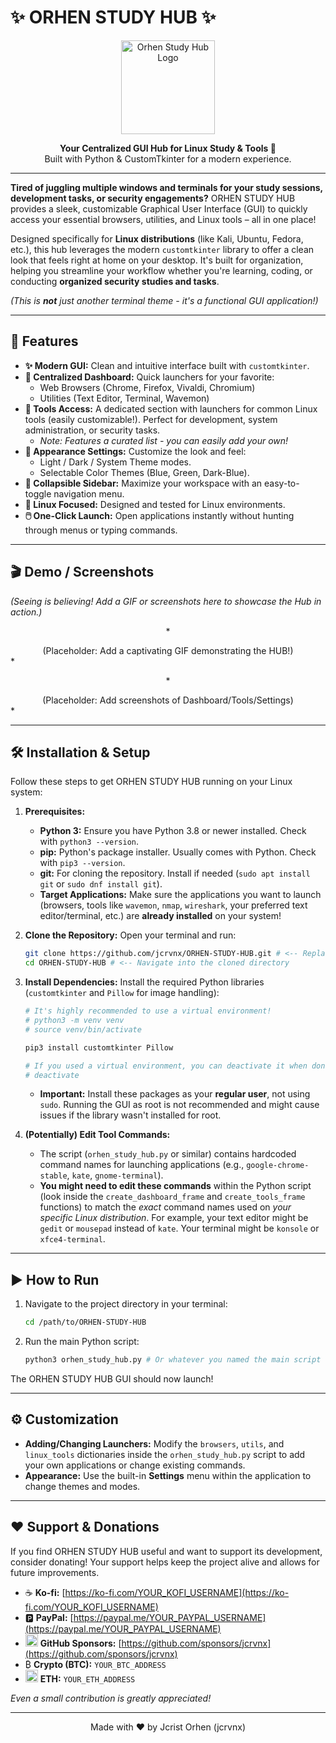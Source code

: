 # ✨ ORHEN STUDY HUB ✨

<p align="center">
  <img src="PLACEHOLDER_ICON_OR_LOGO_URL" alt="Orhen Study Hub Logo" width="150"/>
</p>

<p align="center">
  <strong>Your Centralized GUI Hub for Linux Study & Tools 🐧</strong>
  <br>
  Built with Python & CustomTkinter for a modern experience.
</p>

<p align="center">
  <!-- Optional: Add Shields.io Badges here -->
  <!-- Example: <img src="https://img.shields.io/badge/python-3.8%2B-blue" alt="Python Version"> -->
  <!-- Example: <img src="https://img.shields.io/badge/platform-Linux-lightgrey" alt="Platform"> -->
  <!-- Example: <img src="https://img.shields.io/badge/license-MIT-green" alt="License"> -->
</p>

---

**Tired of juggling multiple windows and terminals for your study sessions, development tasks, or security engagements?** ORHEN STUDY HUB provides a sleek, customizable Graphical User Interface (GUI) to quickly access your essential browsers, utilities, and Linux tools – all in one place!

Designed specifically for **Linux distributions** (like Kali, Ubuntu, Fedora, etc.), this hub leverages the modern `customtkinter` library to offer a clean look that feels right at home on your desktop. It's built for organization, helping you streamline your workflow whether you're learning, coding, or conducting **organized security studies and tasks**.

*(This is **not** just another terminal theme - it's a functional GUI application!)*

---

## 🚀 Features

*   **✨ Modern GUI:** Clean and intuitive interface built with `customtkinter`.
*   **🏡 Centralized Dashboard:** Quick launchers for your favorite:
    *   Web Browsers (Chrome, Firefox, Vivaldi, Chromium)
    *   Utilities (Text Editor, Terminal, Wavemon)
*   **🔧 Tools Access:** A dedicated section with launchers for common Linux tools (easily customizable!). Perfect for development, system administration, or security tasks.
    *   *Note: Features a curated list - you can easily add your own!*
*   **🎨 Appearance Settings:** Customize the look and feel:
    *   Light / Dark / System Theme modes.
    *   Selectable Color Themes (Blue, Green, Dark-Blue).
*   **🍔 Collapsible Sidebar:** Maximize your workspace with an easy-to-toggle navigation menu.
*   **🐧 Linux Focused:** Designed and tested for Linux environments.
*   **🖱️ One-Click Launch:** Open applications instantly without hunting through menus or typing commands.

---

## 🎬 Demo / Screenshots

*(Seeing is believing! Add a GIF or screenshots here to showcase the Hub in action.)*

<!--
Recommended:
1. A GIF showing the main dashboard and clicking a launcher.
2. A GIF showing the sidebar collapsing/expanding and navigating between sections.
3. A screenshot of the Tools section.
4. A screenshot of the Settings section.
-->

<p align="center">
  <!-- Add your GIF or Screenshot here -->
  <!-- Example: <img src="URL_TO_YOUR_DEMO_GIF.gif" alt="Orhen Study Hub Demo"> -->
  *<center>(Placeholder: Add a captivating GIF demonstrating the HUB!)</center>*
</p>

<p align="center">
  <!-- Add more screenshots if desired -->
  <!-- Example: <img src="URL_TO_YOUR_SCREENSHOT_1.png" width="48%" alt="Dashboard Screenshot"> -->
  <!-- Example: <img src="URL_TO_YOUR_SCREENSHOT_2.png" width="48%" alt="Tools Screenshot"> -->
  *<center>(Placeholder: Add screenshots of Dashboard/Tools/Settings)</center>*
</p>

---

## 🛠️ Installation & Setup

Follow these steps to get ORHEN STUDY HUB running on your Linux system:

1.  **Prerequisites:**
    *   **Python 3:** Ensure you have Python 3.8 or newer installed. Check with `python3 --version`.
    *   **pip:** Python's package installer. Usually comes with Python. Check with `pip3 --version`.
    *   **git:** For cloning the repository. Install if needed (`sudo apt install git` or `sudo dnf install git`).
    *   **Target Applications:** Make sure the applications you want to launch (browsers, tools like `wavemon`, `nmap`, `wireshark`, your preferred text editor/terminal, etc.) are **already installed** on your system!

2.  **Clone the Repository:**
    Open your terminal and run:
    ```bash
    git clone https://github.com/jcrvnx/ORHEN-STUDY-HUB.git # <-- Replace 'ORHEN-STUDY-HUB' if your repo name is different!
    cd ORHEN-STUDY-HUB # <-- Navigate into the cloned directory
    ```

3.  **Install Dependencies:**
    Install the required Python libraries (`customtkinter` and `Pillow` for image handling):
    ```bash
    # It's highly recommended to use a virtual environment!
    # python3 -m venv venv
    # source venv/bin/activate

    pip3 install customtkinter Pillow

    # If you used a virtual environment, you can deactivate it when done:
    # deactivate
    ```
    *   **Important:** Install these packages as your **regular user**, not using `sudo`. Running the GUI as root is not recommended and might cause issues if the library wasn't installed for root.

4.  **(Potentially) Edit Tool Commands:**
    *   The script (`orhen_study_hub.py` or similar) contains hardcoded command names for launching applications (e.g., `google-chrome-stable`, `kate`, `gnome-terminal`).
    *   **You might need to edit these commands** within the Python script (look inside the `create_dashboard_frame` and `create_tools_frame` functions) to match the *exact* command names used on *your specific Linux distribution*. For example, your text editor might be `gedit` or `mousepad` instead of `kate`. Your terminal might be `konsole` or `xfce4-terminal`.

---

## ▶️ How to Run

1.  Navigate to the project directory in your terminal:
    ```bash
    cd /path/to/ORHEN-STUDY-HUB
    ```
2.  Run the main Python script:
    ```bash
    python3 orhen_study_hub.py # Or whatever you named the main script
    ```

The ORHEN STUDY HUB GUI should now launch!

---

## ⚙️ Customization

*   **Adding/Changing Launchers:** Modify the `browsers`, `utils`, and `linux_tools` dictionaries inside the `orhen_study_hub.py` script to add your own applications or change existing commands.
*   **Appearance:** Use the built-in **Settings** menu within the application to change themes and modes.

---

## ❤️ Support & Donations

If you find ORHEN STUDY HUB useful and want to support its development, consider donating! Your support helps keep the project alive and allows for future improvements.

*   ☕️ **Ko-fi:** [https://ko-fi.com/YOUR_KOFI_USERNAME](https://ko-fi.com/YOUR_KOFI_USERNAME) <!-- Replace with your link -->
*   🅿️ **PayPal:** [https://paypal.me/YOUR_PAYPAL_USERNAME](https://paypal.me/YOUR_PAYPAL_USERNAME) <!-- Replace with your link -->
*   <img src="https://img.shields.io/badge/GitHub%20Sponsors-Sponsor-ea4aaa?style=social&logo=githubsponsors" alt="GitHub Sponsors" height="20"> **GitHub Sponsors:** [https://github.com/sponsors/jcrvnx](https://github.com/sponsors/jcrvnx) <!-- Replace with your link -->
*   ₿ **Crypto (BTC):** `YOUR_BTC_ADDRESS` <!-- Replace with your address -->
*   <img src="https://img.shields.io/badge/Ethereum-Donate-blue?style=flat-square&logo=ethereum" alt="Ethereum" height="20"> **ETH:** `YOUR_ETH_ADDRESS` <!-- Replace with your address -->

*Even a small contribution is greatly appreciated!*

---

<p align="center">
  Made with ❤️ by Jcrist Orhen (jcrvnx)
</p>
